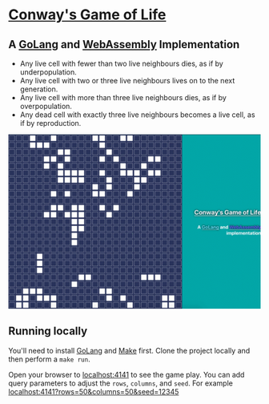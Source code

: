 # [Conway's Game of Life](https://en.wikipedia.org/wiki/Conway's_Game_of_Life)
## A [GoLang](https://golang.org/) and [WebAssembly](https://webassembly.org/) Implementation

* Any live cell with fewer than two live neighbours dies, as if by underpopulation.
* Any live cell with two or three live neighbours lives on to the next generation.
* Any live cell with more than three live neighbours dies, as if by overpopulation.
* Any dead cell with exactly three live neighbours becomes a live cell, as if by reproduction.

![Game of Life](game.gif)

## Running locally
You'll need to install [GoLang](https://golang.org/) and [Make](https://en.wikipedia.org/wiki/Make_%28software%29) first. Clone the project locally and then perform a `make run`.

Open your browser to [localhost:4141](http://localhost:4141) to see the game play. You can add query parameters to adjust the `rows`, `columns`, and `seed`. For example [localhost:4141?rows=50&columns=50&seed=12345](http://localhost:4141?rows=50&columns=50&seed=12345)